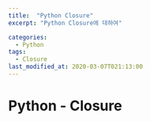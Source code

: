 ```yaml
---
title:  "Python Closure"
excerpt: "Python Closure에 대하여"

categories:
  - Python
tags:
  - Closure
last_modified_at: 2020-03-07T021:13:00
---
```


# Python - Closure
